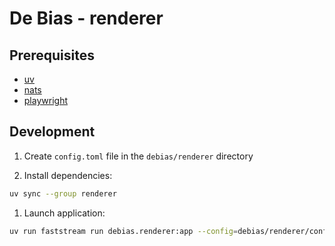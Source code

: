 # De Bias - renderer


## Prerequisites

- [uv](https://github.com/astral-sh/uv)
- [nats](https://github.com/nats-io/nats-server)
- [playwright](https://playwright.dev/)

## Development

1. Create `config.toml` file in the `debias/renderer` directory

2. Install dependencies:
```bash
uv sync --group renderer
```

1. Launch application:
```bash
uv run faststream run debias.renderer:app --config=debias/renderer/config.toml --workers 1
```

